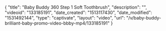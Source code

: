 {
    "title": "Baby Buddy 360 Step 1 Soft Toothbrush",
    "description": "",
    "videoid": "133185191",
    "date_created": "1513117430",
    "date_modified": "1531492144",
    "type": "captivate",
    "layout": "video",
    "url": "\/v\/baby-buddy-brilliant-baby-promo-video-bbby-mp4\/133185191"
}